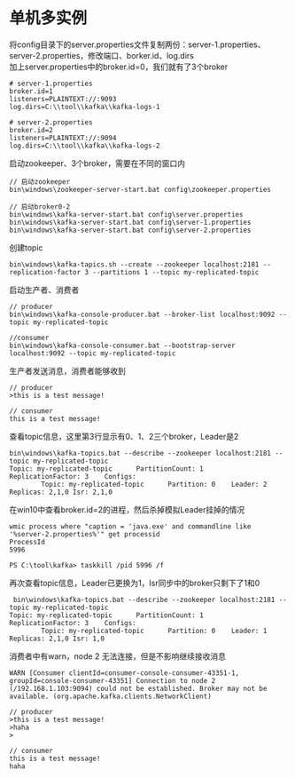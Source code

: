 # 单机多实例

将config目录下的server.properties文件复制两份：server-1.properties、server-2.properties，修改端口、borker.id、log.dirs  
加上server.properties中的broker.id=0，我们就有了3个broker

``` properties
# server-1.properties
broker.id=1
listeners=PLAINTEXT://:9093
log.dirs=C:\\tool\\kafka\\kafka-logs-1

# server-2.properties
broker.id=2
listeners=PLAINTEXT://:9094
log.dirs=C:\\tool\\kafka\\kafka-logs-2
```

启动zookeeper、3个broker，需要在不同的窗口内

``` text
// 启动zookeeper
bin\windows\zookeeper-server-start.bat config\zookeeper.properties

// 启动broker0-2
bin\windows\kafka-server-start.bat config\server.properties
bin\windows\kafka-server-start.bat config\server-1.properties
bin\windows\kafka-server-start.bat config\server-2.properties
```

创建topic

``` text
bin\windows\kafka-tapics.sh --create --zookeeper localhost:2181 --replication-factor 3 --partitions 1 --topic my-replicated-topic
```

启动生产者、消费者

``` text
// producer
bin\windows\kafka-console-producer.bat --broker-list localhost:9092 --topic my-replicated-topic

//consumer
bin\windows\kafka-console-consumer.bat --bootstrap-server localhost:9092 --topic my-replicated-topic
```

生产者发送消息，消费者能够收到

``` text
// producer
>this is a test message!

// consumer
this is a test message!
```

查看topic信息，这里第3行显示有0、1、2三个broker，Leader是2

``` text
bin\windows\kafka-topics.bat --describe --zookeeper localhost:2181 --topic my-replicated-topic
Topic: my-replicated-topic      PartitionCount: 1       ReplicationFactor: 3    Configs:
        Topic: my-replicated-topic      Partition: 0    Leader: 2       Replicas: 2,1,0 Isr: 2,1,0
```

在win10中查看broker.id=2的进程，然后杀掉模拟Leader挂掉的情况

``` text
wmic process where "caption = 'java.exe' and commandline like '%server-2.properties%'" get processid
ProcessId
5996

PS C:\tool\kafka> taskkill /pid 5996 /f
```

再次查看topic信息，Leader已更换为1，Isr同步中的broker只剩下了1和0

``` text
 bin\windows\kafka-topics.bat --describe --zookeeper localhost:2181 --topic my-replicated-topic
Topic: my-replicated-topic      PartitionCount: 1       ReplicationFactor: 3    Configs:
        Topic: my-replicated-topic      Partition: 0    Leader: 1       Replicas: 2,1,0 Isr: 1,0
```

消费者中有warn，node 2 无法连接，但是不影响继续接收消息

``` text
WARN [Consumer clientId=consumer-console-consumer-43351-1, groupId=console-consumer-43351] Connection to node 2 (/192.168.1.103:9094) could not be established. Broker may not be available. (org.apache.kafka.clients.NetworkClient)
```

``` text
// producer
>this is a test message!
>haha
>

// consumer
this is a test message!
haha
```
